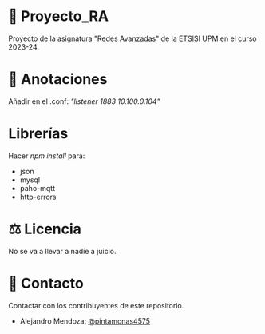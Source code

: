 # 💼 Proyecto_RA
Proyecto de la asignatura "Redes Avanzadas" de la ETSISI UPM en el curso 2023-24.

# 📜 Anotaciones
Añadir en el .conf: _"listener 1883 10.100.0.104"_ 

# Librerías
Hacer _npm install_ para: 
* json
* mysql
* paho-mqtt
* http-errors

# ⚖️ Licencia
No se va a llevar a nadie a juicio.

# 👤 Contacto
Contactar con los contribuyentes de este repositorio.

* Alejandro Mendoza: [@pintamonas4575](https://github.com/pintamonas4575) 
